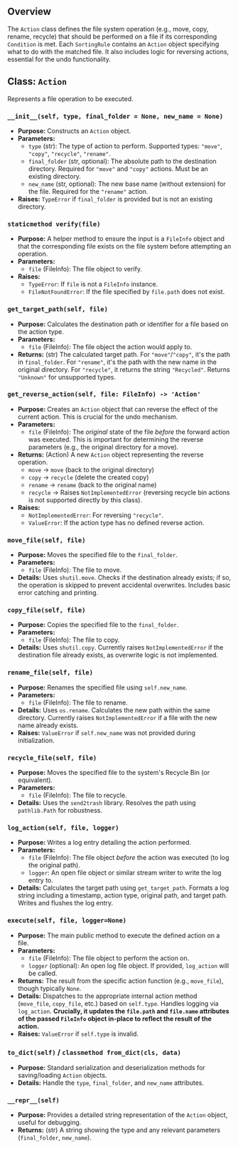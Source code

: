 ## Overview

The `Action` class defines the file system operation (e.g., move, copy, rename, recycle) that should be performed on a file if its corresponding `Condition` is met. Each `SortingRule` contains an `Action` object specifying what to do with the matched file. It also includes logic for reversing actions, essential for the undo functionality.

## Class: `Action`

Represents a file operation to be executed.

### `__init__(self, type, final_folder = None, new_name = None)`

-   **Purpose:** Constructs an `Action` object.
-   **Parameters:**
    -   `type` (str): The type of action to perform. Supported types: `"move"`, `"copy"`, `"recycle"`, `"rename"`.
    -   `final_folder` (str, optional): The absolute path to the destination directory. Required for `"move"` and `"copy"` actions. Must be an existing directory.
    -   `new_name` (str, optional): The new base name (without extension) for the file. Required for the `"rename"` action.
-   **Raises:** `TypeError` if `final_folder` is provided but is not an existing directory.

### `staticmethod verify(file)`

-   **Purpose:** A helper method to ensure the input is a `FileInfo` object and that the corresponding file exists on the file system before attempting an operation.
-   **Parameters:**
    -   `file` (FileInfo): The file object to verify.
-   **Raises:**
    -   `TypeError`: If `file` is not a `FileInfo` instance.
    -   `FileNotFoundError`: If the file specified by `file.path` does not exist.

### `get_target_path(self, file)`

-   **Purpose:** Calculates the destination path or identifier for a file based on the action type.
-   **Parameters:**
    -   `file` (FileInfo): The file object the action would apply to.
-   **Returns:** (str) The calculated target path. For `"move"`/`"copy"`, it's the path in `final_folder`. For `"rename"`, it's the path with the new name in the original directory. For `"recycle"`, it returns the string `"Recycled"`. Returns `"Unknown"` for unsupported types.

### `get_reverse_action(self, file: FileInfo) -> 'Action'`

-   **Purpose:** Creates an `Action` object that can reverse the effect of the current action. This is crucial for the undo mechanism.
-   **Parameters:**
    -   `file` (FileInfo): The *original* state of the file *before* the forward action was executed. This is important for determining the reverse parameters (e.g., the original directory for a move).
-   **Returns:** (Action) A new `Action` object representing the reverse operation.
    -   `move` -> `move` (back to the original directory)
    -   `copy` -> `recycle` (delete the created copy)
    -   `rename` -> `rename` (back to the original name)
    -   `recycle` -> Raises `NotImplementedError` (reversing recycle bin actions is not supported directly by this class).
-   **Raises:**
    -   `NotImplementedError`: For reversing `"recycle"`.
    -   `ValueError`: If the action type has no defined reverse action.

### `move_file(self, file)`

-   **Purpose:** Moves the specified file to the `final_folder`.
-   **Parameters:**
    -   `file` (FileInfo): The file to move.
-   **Details:** Uses `shutil.move`. Checks if the destination already exists; if so, the operation is skipped to prevent accidental overwrites. Includes basic error catching and printing.

### `copy_file(self, file)`

-   **Purpose:** Copies the specified file to the `final_folder`.
-   **Parameters:**
    -   `file` (FileInfo): The file to copy.
-   **Details:** Uses `shutil.copy`. Currently raises `NotImplementedError` if the destination file already exists, as overwrite logic is not implemented.

### `rename_file(self, file)`

-   **Purpose:** Renames the specified file using `self.new_name`.
-   **Parameters:**
    -   `file` (FileInfo): The file to rename.
-   **Details:** Uses `os.rename`. Calculates the new path within the same directory. Currently raises `NotImplementedError` if a file with the new name already exists.
-   **Raises:** `ValueError` if `self.new_name` was not provided during initialization.

### `recycle_file(self, file)`

-   **Purpose:** Moves the specified file to the system's Recycle Bin (or equivalent).
-   **Parameters:**
    -   `file` (FileInfo): The file to recycle.
-   **Details:** Uses the `send2trash` library. Resolves the path using `pathlib.Path` for robustness.

### `log_action(self, file, logger)`

-   **Purpose:** Writes a log entry detailing the action performed.
-   **Parameters:**
    -   `file` (FileInfo): The file object *before* the action was executed (to log the original path).
    -   `logger`: An open file object or similar stream writer to write the log entry to.
-   **Details:** Calculates the target path using `get_target_path`. Formats a log string including a timestamp, action type, original path, and target path. Writes and flushes the log entry.

### `execute(self, file, logger=None)`

-   **Purpose:** The main public method to execute the defined action on a file.
-   **Parameters:**
    -   `file` (FileInfo): The file object to perform the action on.
    -   `logger` (optional): An open log file object. If provided, `log_action` will be called.
-   **Returns:** The result from the specific action function (e.g., `move_file`), though typically `None`.
-   **Details:** Dispatches to the appropriate internal action method (`move_file`, `copy_file`, etc.) based on `self.type`. Handles logging via `log_action`. **Crucially, it updates the `file.path` and `file.name` attributes of the passed `FileInfo` object in-place to reflect the result of the action.**
-   **Raises:** `ValueError` if `self.type` is invalid.

### `to_dict(self)` / `classmethod from_dict(cls, data)`

-   **Purpose:** Standard serialization and deserialization methods for saving/loading `Action` objects.
-   **Details:** Handle the `type`, `final_folder`, and `new_name` attributes.

### `__repr__(self)`

-   **Purpose:** Provides a detailed string representation of the `Action` object, useful for debugging.
-   **Returns:** (str) A string showing the type and any relevant parameters (`final_folder`, `new_name`).